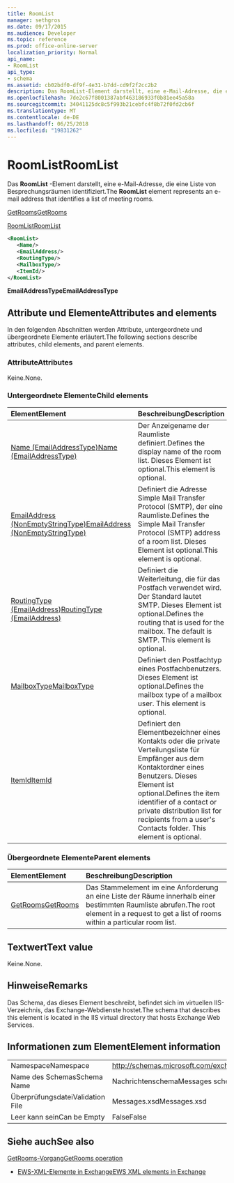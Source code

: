 ```yaml
---
title: RoomList
manager: sethgros
ms.date: 09/17/2015
ms.audience: Developer
ms.topic: reference
ms.prod: office-online-server
localization_priority: Normal
api_name:
- RoomList
api_type:
- schema
ms.assetid: cb02bdf0-df9f-4e31-b7dd-cd9f2f2cc2b2
description: Das RoomList-Element darstellt, eine e-Mail-Adresse, die eine Liste von Besprechungsräumen identifiziert.
ms.openlocfilehash: 7de2c67f8001387abf463186933f0b81ee45a58a
ms.sourcegitcommit: 34041125dc8c5f993b21cebfc4f8b72f0fd2cb6f
ms.translationtype: MT
ms.contentlocale: de-DE
ms.lasthandoff: 06/25/2018
ms.locfileid: "19831262"
---
```

# <a name="roomlist"></a><span data-ttu-id="ffd5e-103">RoomList</span><span class="sxs-lookup"><span data-stu-id="ffd5e-103">RoomList</span></span>

<span data-ttu-id="ffd5e-104">Das **RoomList** -Element darstellt, eine e-Mail-Adresse, die eine Liste von Besprechungsräumen identifiziert.</span><span class="sxs-lookup"><span data-stu-id="ffd5e-104">The **RoomList** element represents an e-mail address that identifies a list of meeting rooms.</span></span> 
  
[<span data-ttu-id="ffd5e-105">GetRooms</span><span class="sxs-lookup"><span data-stu-id="ffd5e-105">GetRooms</span></span>](getrooms.md)
  
[<span data-ttu-id="ffd5e-106">RoomList</span><span class="sxs-lookup"><span data-stu-id="ffd5e-106">RoomList</span></span>](roomlist.md)
  
```XML
<RoomList>
   <Name/>
   <EmailAddress/>
   <RoutingType/>
   <MailboxType/>
   <ItemId/>
</RoomList>
```

 <span data-ttu-id="ffd5e-107">**EmailAddressType**</span><span class="sxs-lookup"><span data-stu-id="ffd5e-107">**EmailAddressType**</span></span>
## <a name="attributes-and-elements"></a><span data-ttu-id="ffd5e-108">Attribute und Elemente</span><span class="sxs-lookup"><span data-stu-id="ffd5e-108">Attributes and elements</span></span>

<span data-ttu-id="ffd5e-109">In den folgenden Abschnitten werden Attribute, untergeordnete und übergeordnete Elemente erläutert.</span><span class="sxs-lookup"><span data-stu-id="ffd5e-109">The following sections describe attributes, child elements, and parent elements.</span></span>
  
### <a name="attributes"></a><span data-ttu-id="ffd5e-110">Attribute</span><span class="sxs-lookup"><span data-stu-id="ffd5e-110">Attributes</span></span>

<span data-ttu-id="ffd5e-111">Keine.</span><span class="sxs-lookup"><span data-stu-id="ffd5e-111">None.</span></span>
  
### <a name="child-elements"></a><span data-ttu-id="ffd5e-112">Untergeordnete Elemente</span><span class="sxs-lookup"><span data-stu-id="ffd5e-112">Child elements</span></span>

|<span data-ttu-id="ffd5e-113">**Element**</span><span class="sxs-lookup"><span data-stu-id="ffd5e-113">**Element**</span></span>|<span data-ttu-id="ffd5e-114">**Beschreibung**</span><span class="sxs-lookup"><span data-stu-id="ffd5e-114">**Description**</span></span>|
|:-----|:-----|
|[<span data-ttu-id="ffd5e-115">Name (EmailAddressType)</span><span class="sxs-lookup"><span data-stu-id="ffd5e-115">Name (EmailAddressType)</span></span>](name-emailaddresstype.md) <br/> |<span data-ttu-id="ffd5e-116">Der Anzeigename der Raumliste definiert.</span><span class="sxs-lookup"><span data-stu-id="ffd5e-116">Defines the display name of the room list.</span></span> <span data-ttu-id="ffd5e-117">Dieses Element ist optional.</span><span class="sxs-lookup"><span data-stu-id="ffd5e-117">This element is optional.</span></span>  <br/> |
|[<span data-ttu-id="ffd5e-118">EmailAddress (NonEmptyStringType)</span><span class="sxs-lookup"><span data-stu-id="ffd5e-118">EmailAddress (NonEmptyStringType)</span></span>](emailaddress-nonemptystringtype.md) <br/> |<span data-ttu-id="ffd5e-119">Definiert die Adresse Simple Mail Transfer Protocol (SMTP), der eine Raumliste.</span><span class="sxs-lookup"><span data-stu-id="ffd5e-119">Defines the Simple Mail Transfer Protocol (SMTP) address of a room list.</span></span> <span data-ttu-id="ffd5e-120">Dieses Element ist optional.</span><span class="sxs-lookup"><span data-stu-id="ffd5e-120">This element is optional.</span></span>  <br/> |
|[<span data-ttu-id="ffd5e-121">RoutingType (EmailAddress)</span><span class="sxs-lookup"><span data-stu-id="ffd5e-121">RoutingType (EmailAddress)</span></span>](routingtype-emailaddress.md) <br/> |<span data-ttu-id="ffd5e-p103">Definiert die Weiterleitung, die für das Postfach verwendet wird. Der Standard lautet SMTP. Dieses Element ist optional.</span><span class="sxs-lookup"><span data-stu-id="ffd5e-p103">Defines the routing that is used for the mailbox. The default is SMTP. This element is optional.</span></span>  <br/> |
|[<span data-ttu-id="ffd5e-125">MailboxType</span><span class="sxs-lookup"><span data-stu-id="ffd5e-125">MailboxType</span></span>](mailboxtype.md) <br/> |<span data-ttu-id="ffd5e-p104">Definiert den Postfachtyp eines Postfachbenutzers. Dieses Element ist optional.</span><span class="sxs-lookup"><span data-stu-id="ffd5e-p104">Defines the mailbox type of a mailbox user. This element is optional.</span></span>  <br/> |
|[<span data-ttu-id="ffd5e-128">ItemId</span><span class="sxs-lookup"><span data-stu-id="ffd5e-128">ItemId</span></span>](itemid.md) <br/> |<span data-ttu-id="ffd5e-p105">Definiert den Elementbezeichner eines Kontakts oder die private Verteilungsliste für Empfänger aus dem Kontaktordner eines Benutzers. Dieses Element ist optional.</span><span class="sxs-lookup"><span data-stu-id="ffd5e-p105">Defines the item identifier of a contact or private distribution list for recipients from a user's Contacts folder. This element is optional.</span></span>  <br/> |
   
### <a name="parent-elements"></a><span data-ttu-id="ffd5e-131">Übergeordnete Elemente</span><span class="sxs-lookup"><span data-stu-id="ffd5e-131">Parent elements</span></span>

|<span data-ttu-id="ffd5e-132">**Element**</span><span class="sxs-lookup"><span data-stu-id="ffd5e-132">**Element**</span></span>|<span data-ttu-id="ffd5e-133">**Beschreibung**</span><span class="sxs-lookup"><span data-stu-id="ffd5e-133">**Description**</span></span>|
|:-----|:-----|
|[<span data-ttu-id="ffd5e-134">GetRooms</span><span class="sxs-lookup"><span data-stu-id="ffd5e-134">GetRooms</span></span>](getrooms.md) <br/> |<span data-ttu-id="ffd5e-135">Das Stammelement im eine Anforderung an eine Liste der Räume innerhalb einer bestimmten Raumliste abrufen.</span><span class="sxs-lookup"><span data-stu-id="ffd5e-135">The root element in a request to get a list of rooms within a particular room list.</span></span>  <br/> |
   
## <a name="text-value"></a><span data-ttu-id="ffd5e-136">Textwert</span><span class="sxs-lookup"><span data-stu-id="ffd5e-136">Text value</span></span>

<span data-ttu-id="ffd5e-137">Keine.</span><span class="sxs-lookup"><span data-stu-id="ffd5e-137">None.</span></span>
  
## <a name="remarks"></a><span data-ttu-id="ffd5e-138">Hinweise</span><span class="sxs-lookup"><span data-stu-id="ffd5e-138">Remarks</span></span>

<span data-ttu-id="ffd5e-139">Das Schema, das dieses Element beschreibt, befindet sich im virtuellen IIS-Verzeichnis, das Exchange-Webdienste hostet.</span><span class="sxs-lookup"><span data-stu-id="ffd5e-139">The schema that describes this element is located in the IIS virtual directory that hosts Exchange Web Services.</span></span>
  
## <a name="element-information"></a><span data-ttu-id="ffd5e-140">Informationen zum Element</span><span class="sxs-lookup"><span data-stu-id="ffd5e-140">Element information</span></span>

|||
|:-----|:-----|
|<span data-ttu-id="ffd5e-141">Namespace</span><span class="sxs-lookup"><span data-stu-id="ffd5e-141">Namespace</span></span>  <br/> |http://schemas.microsoft.com/exchange/services/2006/messages  <br/> |
|<span data-ttu-id="ffd5e-142">Name des Schemas</span><span class="sxs-lookup"><span data-stu-id="ffd5e-142">Schema Name</span></span>  <br/> |<span data-ttu-id="ffd5e-143">Nachrichtenschema</span><span class="sxs-lookup"><span data-stu-id="ffd5e-143">Messages schema</span></span>  <br/> |
|<span data-ttu-id="ffd5e-144">Überprüfungsdatei</span><span class="sxs-lookup"><span data-stu-id="ffd5e-144">Validation File</span></span>  <br/> |<span data-ttu-id="ffd5e-145">Messages.xsd</span><span class="sxs-lookup"><span data-stu-id="ffd5e-145">Messages.xsd</span></span>  <br/> |
|<span data-ttu-id="ffd5e-146">Leer kann sein</span><span class="sxs-lookup"><span data-stu-id="ffd5e-146">Can be Empty</span></span>  <br/> |<span data-ttu-id="ffd5e-147">False</span><span class="sxs-lookup"><span data-stu-id="ffd5e-147">False</span></span>  <br/> |
   
## <a name="see-also"></a><span data-ttu-id="ffd5e-148">Siehe auch</span><span class="sxs-lookup"><span data-stu-id="ffd5e-148">See also</span></span>



[<span data-ttu-id="ffd5e-149">GetRooms-Vorgang</span><span class="sxs-lookup"><span data-stu-id="ffd5e-149">GetRooms operation</span></span>](getrooms-operation.md)


- [<span data-ttu-id="ffd5e-150">EWS-XML-Elemente in Exchange</span><span class="sxs-lookup"><span data-stu-id="ffd5e-150">EWS XML elements in Exchange</span></span>](ews-xml-elements-in-exchange.md)

